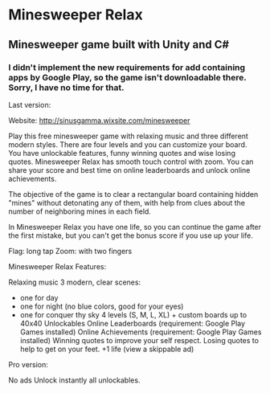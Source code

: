 # Minesweeper Relax

## Minesweeper game built with Unity and C#

### I didn't implement the new requirements for add containing apps by Google Play, so the game isn't downloadable there. Sorry, I have no time for that.

Last version: 

Website: http://sinusgamma.wixsite.com/minesweeper

Play this free minesweeper game with relaxing music and three different modern styles. There are four levels and you can customize your board. You have unlockable features, funny winning quotes and wise losing quotes. Minesweeper Relax has smooth touch control with zoom. You can share your score and best time on online leaderboards and unlock online achievements.

The objective of the game is to clear a rectangular board containing hidden "mines" without detonating any of them, with help from clues about the number of neighboring mines in each field.

In Minesweeper Relax you have one life, so you can continue the game after the first mistake, but you can't get the bonus score if you use up your life.

Flag: long tap
Zoom: with two fingers

Minesweeper Relax Features:

Relaxing music
3 modern, clear scenes:
- one for day
- one for night (no blue colors, good for your eyes)
- one for conquer thy sky
4 levels (S, M, L, XL) + custom boards up to 40x40
Unlockables
Online Leaderboards (requirement: Google Play Games installed)
Online Achievements (requirement: Google Play Games installed)
Winning quotes to improve your self respect.
Losing quotes to help to get on your feet.
+1 life (view a skippable ad)

Pro version:

No ads
Unlock instantly all unlockables.